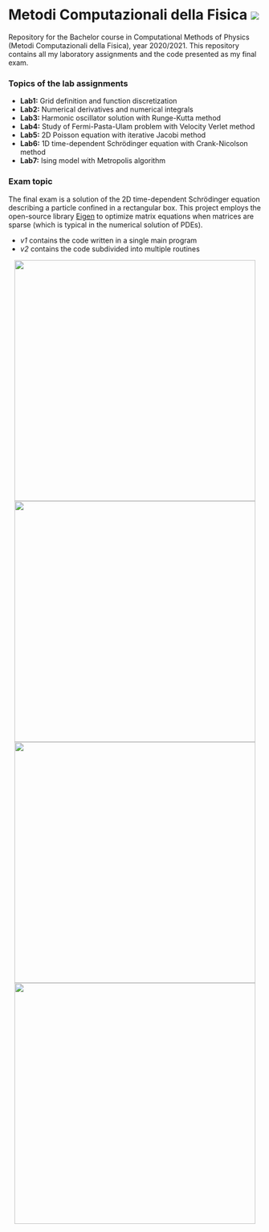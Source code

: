 # Metodi Computazionali della Fisica ![ ](https://img.shields.io/badge/c++-00599d?style=for-the-badge&logo=cplusplus&logoColor=white)

Repository for the Bachelor course in Computational Methods of Physics (Metodi Computazionali della Fisica), year 2020/2021.
This repository contains all my laboratory assignments and the code presented as my final exam.

### Topics of the lab assignments
- **Lab1:** Grid definition and function discretization
- **Lab2:** Numerical derivatives and numerical integrals
- **Lab3:** Harmonic oscillator solution with Runge-Kutta method
- **Lab4:** Study of Fermi-Pasta-Ulam problem with Velocity Verlet method
- **Lab5:** 2D Poisson equation with iterative Jacobi method
- **Lab6:** 1D time-dependent Schrödinger equation with Crank-Nicolson method
- **Lab7:** Ising model with Metropolis algorithm

### Exam topic
The final exam is a solution of the 2D time-dependent Schrödinger equation describing a particle confined in a rectangular box.
This project employs the open-source library [Eigen](https://gitlab.com/libeigen/eigen/) to optimize matrix equations when matrices are sparse (which is typical in the numerical solution of PDEs).
- _v1_ contains the code written in a single main program
- _v2_ contains the code subdivided into multiple routines

<p align="center">
    <img src="../Esame/images/young_high_1.jpg" width="480">
    <img src="../Esame/images/young_high_2.jpg" width="480">
    <br>
    <img src="../Esame/images/young_high_3.jpg" width="480">
    <img src="../Esame/images/young_high_4.jpg" width="480">
</p>